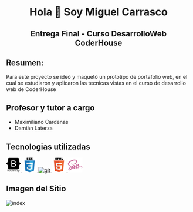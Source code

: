 <h1 align="center">Hola 👋 Soy Miguel Carrasco</h1>
<h2 align="center">Entrega Final - Curso DesarrolloWeb CoderHouse</h">

## Resumen:

Para este proyecto se ideó y maquetó un prototipo de portafolio web, en el cual se estudiaron y aplicaron las tecnicas vistas en el curso de desarrollo web de CoderHouse

## Profesor y tutor a cargo

- Maximiliano Cardenas
- Damián Laterza

## Tecnologias utilizadas

<p align="left"> <a href="https://getbootstrap.com" target="_blank" rel="noreferrer"> <img src="https://raw.githubusercontent.com/devicons/devicon/master/icons/bootstrap/bootstrap-plain-wordmark.svg" alt="bootstrap" width="40" height="40"/> </a> <a href="https://www.w3schools.com/css/" target="_blank" rel="noreferrer"> <img src="https://raw.githubusercontent.com/devicons/devicon/master/icons/css3/css3-original-wordmark.svg" alt="css3" width="40" height="40"/> </a> <a href="https://git-scm.com/" target="_blank" rel="noreferrer"> <img src="https://www.vectorlogo.zone/logos/git-scm/git-scm-icon.svg" alt="git" width="40" height="40"/> </a> <a href="https://www.w3.org/html/" target="_blank" rel="noreferrer"> <img src="https://raw.githubusercontent.com/devicons/devicon/master/icons/html5/html5-original-wordmark.svg" alt="html5" width="40" height="40"/> </a> <a href="https://sass-lang.com" target="_blank" rel="noreferrer"> <img src="https://raw.githubusercontent.com/devicons/devicon/master/icons/sass/sass-original.svg" alt="sass" width="40" height="40"/> </a> </p>

## Imagen del Sitio

![index](https://github.com/miguelcg09/EntregaFinal-CarrascoGuerra/assets/133621787/5363a748-46e7-4cdd-8267-263b03ec3e25)

